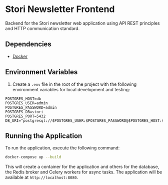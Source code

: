 # Stori Newsletter Frontend

Backend for the Stori newsletter web application using API REST principles and HTTP communication standard.

## Dependencies

- [Docker](https://www.docker.com/)

## Environment Variables

1. Create a `.env` file in the root of the project with the following environment variables for local development and testing:

```env
POSTGRES_HOST=db
POSTGRES_USER=admin
POSTGRES_PASSWORD=admin
POSTGRES_DB=stori
POSTGRES_PORT=5432
DB_URI="postgresql://$POSTGRES_USER:$POSTGRES_PASSWORD@$POSTGRES_HOST:$POSTGRES_PORT/$POSTGRES_DB"
```

## Running the Application

To run the application, execute the following command:

```bash
docker-compose up --build
```

This will create a container for the application and others for the database, the Redis broker and Celery workers for async tasks. The application will be available at `http://localhost:8080`.
